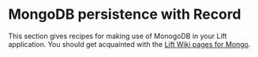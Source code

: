 MongoDB persistence with Record
===============================

This section gives recipes for making use of MonogoDB in your Lift application. You should get acquainted with the [Lift Wiki pages for Mongo](https://www.assembla.com/spaces/liftweb/wiki/MongoDB).

